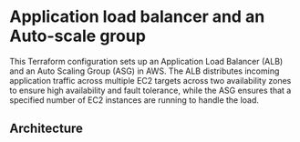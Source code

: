 # Application load balancer and an Auto-scale group

This Terraform configuration sets up an Application Load Balancer (ALB) and an Auto Scaling Group (ASG) in AWS. The ALB distributes incoming application traffic across multiple EC2 targets across two availability zones to ensure high availability and fault tolerance, while the ASG ensures that a specified number of EC2 instances are running to handle the load.

## Architecture

